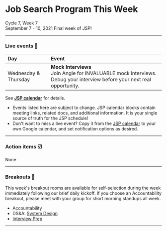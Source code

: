 # Job Search Program This Week

Cycle 7, Week 7 <br />
September 7 - 10, 2021
Final week of JSP!

---

### Live events 📆

|Day|Event|
|:--|:--|
| Wednesday & Thursday | **Mock Interviews** <br /> Join Angie for INVALUABLE mock interviews. Debug your interview before your next real opportunity. |


See **[JSP calendar](http://mks.io/jspcalendar)** for details.

 * Events listed here are subject to change. JSP calendar blocks contain meeting links, related docs, and additional information. It is your single source of truth for the JSP schedule! <br />
 * Don't want to miss a live event? Copy it from the [JSP calendar](http://mks.io/jspcalendar) to your own Google calendar, and set notification options as desired.
 
---


### Action items ☑️ 

None

---


### Breakouts 🤝


This week's breakout rooms are available for self-selection during the week immediately following our brief daily kickoff. If you choose an Accountability breakout, please meet with your group for short morning standups all week.

 * Accountability
 * DS&A: [System Design](https://docs.google.com/document/d/1zaWjm1QDZawoKZS7KItezTrmtQJ8kmLeydT0OPjNKt4/edit#heading=h.zh05gba1vy)
 * [Interview Prep](https://drive.google.com/drive/folders/1v7DX0e8oeZh6kQEJy6TQ9tjE88OG89Hj?usp=sharing)

---

